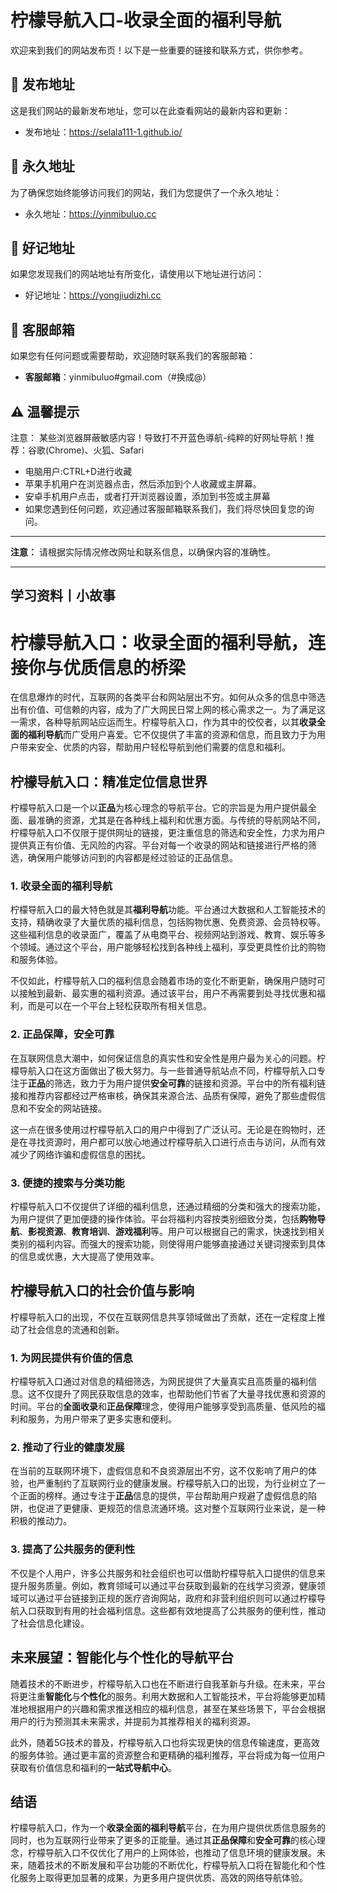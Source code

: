 # 柠檬导航入口-收录全面的福利导航

欢迎来到我们的网站发布页！以下是一些重要的链接和联系方式，供你参考。

## 📌 发布地址
这是我们网站的最新发布地址，您可以在此查看网站的最新内容和更新：
- 发布地址：https://selala111-1.github.io/

## 📍 永久地址
为了确保您始终能够访问我们的网站，我们为您提供了一个永久地址：
- 永久地址：https://yinmibuluo.cc

## 🔗 好记地址
如果您发现我们的网站地址有所变化，请使用以下地址进行访问：
- 好记地址：https://yongjiudizhi.cc

## 📧 客服邮箱
如果您有任何问题或需要帮助，欢迎随时联系我们的客服邮箱：
- **客服邮箱**：yinmibuluo#gmail.com（#换成@）

## ⚠️ 温馨提示
注意： 某些浏览器屏蔽敏感内容！导致打不开蓝色導航-纯粹的好网址导航！推荐：谷歌(Chrome)、火狐、Safari
- 电脑用户:CTRL+D进行收藏
- 苹果手机用户在浏览器点击，然后添加到个人收藏或主屏幕。
- 安卓手机用户点击，或者打开浏览器设置，添加到书签或主屏幕
- 如果您遇到任何问题，欢迎通过客服邮箱联系我们，我们将尽快回复您的询问。

---

**注意：** 请根据实际情况修改网址和联系信息，以确保内容的准确性。

---

## 学习资料**丨小故事**
# 柠檬导航入口：收录全面的福利导航，连接你与优质信息的桥梁

在信息爆炸的时代，互联网的各类平台和网站层出不穷。如何从众多的信息中筛选出有价值、可信赖的内容，成为了广大网民日常上网的核心需求之一。为了满足这一需求，各种导航网站应运而生。柠檬导航入口，作为其中的佼佼者，以其**收录全面的福利导航**而广受用户喜爱。它不仅提供了丰富的资源和信息，而且致力于为用户带来安全、优质的内容，帮助用户轻松导航到他们需要的信息和福利。

## 柠檬导航入口：精准定位信息世界

柠檬导航入口是一个以**正品**为核心理念的导航平台。它的宗旨是为用户提供最全面、最准确的资源，尤其是在各种线上福利和优惠方面。与传统的导航网站不同，柠檬导航入口不仅限于提供网址的链接，更注重信息的筛选和安全性，力求为用户提供真正有价值、无风险的内容。平台对每一个收录的网站和链接进行严格的筛选，确保用户能够访问到的内容都是经过验证的正品信息。

### 1. **收录全面的福利导航**

柠檬导航入口的最大特色就是其**福利导航**功能。平台通过大数据和人工智能技术的支持，精确收录了大量优质的福利信息，包括购物优惠、免费资源、会员特权等。这些福利信息的收录面广，覆盖了从电商平台、视频网站到游戏、教育、娱乐等多个领域。通过这个平台，用户能够轻松找到各种线上福利，享受更具性价比的购物和服务体验。

不仅如此，柠檬导航入口的福利信息会随着市场的变化不断更新，确保用户随时可以接触到最新、最实惠的福利资源。通过该平台，用户不再需要到处寻找优惠和福利，而是可以在一个平台上轻松获取所有相关信息。

### 2. **正品保障，安全可靠**

在互联网信息大潮中，如何保证信息的真实性和安全性是用户最为关心的问题。柠檬导航入口在这方面做出了极大努力。与一些普通导航站点不同，柠檬导航入口专注于**正品**的筛选，致力于为用户提供**安全可靠**的链接和资源。平台中的所有福利链接和推荐内容都经过严格审核，确保其来源合法、品质有保障，避免了那些虚假信息和不安全的网站链接。

这一点在很多使用过柠檬导航入口的用户中得到了广泛认可。无论是在购物时，还是在寻找资源时，用户都可以放心地通过柠檬导航入口进行点击与访问，从而有效减少了网络诈骗和虚假信息的困扰。

### 3. **便捷的搜索与分类功能**

柠檬导航入口不仅提供了详细的福利信息，还通过精细的分类和强大的搜索功能，为用户提供了更加便捷的操作体验。平台将福利内容按类别细致分类，包括**购物导航**、**影视资源**、**教育培训**、**游戏福利**等。用户可以根据自己的需求，快速找到相关类别的福利内容。而强大的搜索功能，则使得用户能够直接通过关键词搜索到具体的信息或优惠，大大提高了使用效率。

## 柠檬导航入口的社会价值与影响

柠檬导航入口的出现，不仅在互联网信息共享领域做出了贡献，还在一定程度上推动了社会信息的流通和创新。

### 1. **为网民提供有价值的信息**

柠檬导航入口通过对信息的精细筛选，为网民提供了大量真实且高质量的福利信息。这不仅提升了网民获取信息的效率，也帮助他们节省了大量寻找优惠和资源的时间。平台的**全面收录**和**正品保障**理念，使得用户能够享受到高质量、低风险的福利和服务，为用户带来了更多实惠和便利。

### 2. **推动了行业的健康发展**

在当前的互联网环境下，虚假信息和不良资源层出不穷，这不仅影响了用户的体验，也严重制约了互联网行业的健康发展。柠檬导航入口的出现，为行业树立了一个正面的榜样。通过专注于**正品**信息的提供，平台帮助用户规避了虚假信息的陷阱，也促进了更健康、更规范的信息流通环境。这对整个互联网行业来说，是一种积极的推动力。

### 3. **提高了公共服务的便利性**

不仅是个人用户，许多公共服务和社会组织也可以借助柠檬导航入口提供的信息来提升服务质量。例如，教育领域可以通过平台获取到最新的在线学习资源，健康领域可以通过平台链接到正规的医疗咨询网站，政府和非营利组织则可以通过柠檬导航入口获取到有用的社会福利信息。这些都有效地提高了公共服务的便利性，推动了社会信息化建设。

## 未来展望：智能化与个性化的导航平台

随着技术的不断进步，柠檬导航入口也在不断进行自我革新与升级。在未来，平台将更注重**智能化**与**个性化**的服务。利用大数据和人工智能技术，平台将能够更加精准地根据用户的兴趣和需求推送相应的福利信息，甚至在某些场景下，平台会根据用户的行为预测其未来需求，并提前为其推荐相关的福利资源。

此外，随着5G技术的普及，柠檬导航入口也将实现更快的信息传输速度，更高效的服务体验。通过更丰富的资源整合和更精确的福利推荐，平台将成为每一位用户获取有价值信息和福利的**一站式导航中心**。

## 结语

柠檬导航入口，作为一个**收录全面的福利导航**平台，在为用户提供优质信息服务的同时，也为互联网行业带来了更多的正能量。通过其**正品保障**和**安全可靠**的核心理念，柠檬导航入口不仅优化了用户的上网体验，也推动了信息环境的健康发展。未来，随着技术的不断发展和平台功能的不断优化，柠檬导航入口将在智能化和个性化服务上取得更加显著的成果，为更多用户提供优质、高效的网络导航体验。

